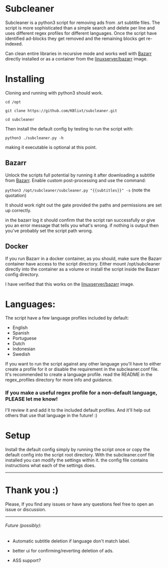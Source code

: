 # Subcleaner
Subcleaner is a python3 script for removing ads from .srt subtitle files.
The script is more sophisticated than a simple search and delete per line
and uses different regex profiles for different languages.
Once the script have identified ad-blocks they get removed and the remaining blocks 
get re-indexed.

Can clean entire libraries in recursive mode and works well with [Bazarr](https://github.com/morpheus65535/bazarr) 
directly installed or as a container from the [linuxserver/bazarr](https://hub.docker.com/r/linuxserver/bazarr) image.

# Installing
Cloning and running with python3 should work.

```cd /opt```

```git clone https://github.com/KBlixt/subcleaner.git```

```cd subcleaner```

Then install the default config by testing to run the script with:

```python3 ./subcleaner.py -h```

making it executable is optional at this point.

## Bazarr
Unlock the scripts full potential by running it after downloading a subtitle from 
[Bazarr](https://github.com/morpheus65535/bazarr). Enable custom post-processing and use
the command:

```python3 /opt/subcleaner/subcleaner.py "{{subtitles}}" -s``` (note the quotation)

It should work 
right out the gate provided the paths and permissions are set up correctly.

in the bazarr log it should confirm that the script ran successfully or give you 
an error message that tells you what's wrong. if nothing is output then you've probably 
set the script path wrong.

## Docker

If you run Bazarr in a docker container, as you should,
make sure the Bazarr container have access to the script directory. Either
mount /opt/subcleaner directly into the container as a volume or install the script inside 
the Bazarr config directory.

I have verified that this works on the [linuxserver/bazarr](https://hub.docker.com/r/linuxserver/bazarr) image.

# Languages:
The script have a few language profiles included by default:

- English
- Spanish
- Portuguese
- Dutch
- Indonesian
- Swedish

If you want to run the script against any other language you'll have to either create a profile for it
or disable the requirement in the subcleaner.conf file. It's recommended to create
a language profile. read the README in the regex_profiles directory for more info and guidance.

### If you make a useful regex profile for a non-default language, PLEASE let me know! 
I'll review it and add it to the included default profiles. And it'll help out others that use 
that language in the future! :)

# Setup
Install the default config simply by running the script once or copy the default config into
the script root directory.
With the subcleaner.conf file installed you can modify the settings within it.
the config file contains instructions what each of the settings does.

__________________


# Thank you :)
Please, If you find any issues or have any questions feel free to 
open an issue or discussion.

__________________
###### Future (possibly):

* Automatic subtitle deletion if language don't match label.

* better ui for confirming/reverting deletion of ads.

* ASS support?

